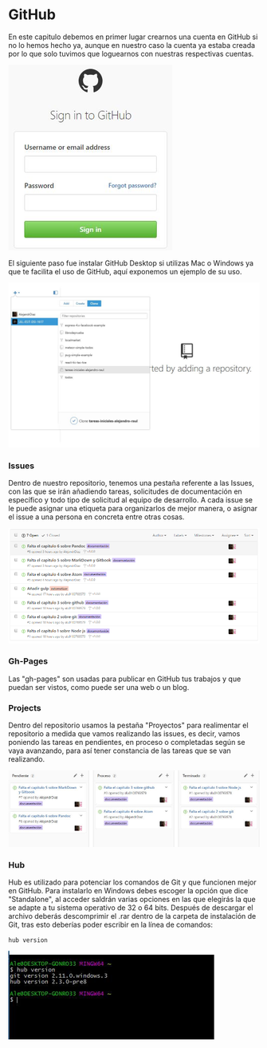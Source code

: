 # GitHub
En este capitulo debemos en primer lugar crearnos una cuenta en GitHub si no lo hemos hecho ya, aunque en nuestro caso la cuenta ya estaba creada por lo que solo tuvimos que loguearnos con nuestras respectivas cuentas.

![logueando en github](images/login-github.JPG)


El siguiente paso fue instalar GitHub Desktop si utilizas Mac o Windows ya que te facilita el uso de GitHub, aquí exponemos un ejemplo de su uso.

![usando github desktop](images/github-desktop.JPG)

### Issues
Dentro de nuestro repositorio, tenemos una pestaña referente a las Issues, con las que se irán añadiendo tareas, solicitudes de documentación en específico y todo tipo de solicitud al equipo de desarrollo. A cada issue se le puede asignar una etiqueta para organizarlos de mejor manera, o asignar el issue a una persona en concreta entre otras cosas.

![issues](images/issues.PNG)

### Gh-Pages

Las "gh-pages" son usadas para publicar en GitHub tus trabajos y que puedan ser vistos, como puede ser una web o un blog.

### Projects

Dentro del repositorio usamos la pestaña "Proyectos" para realimentar el repositorio a medida que vamos realizando las issues, es decir, vamos poniendo las tareas en pendientes, en proceso o completadas según se vaya avanzando, para así tener constancia de las tareas que se van realizando.

![projects](images/projects.JPG)

### Hub

Hub es utilizado para potenciar los comandos de  Git y que funcionen mejor en GitHub. Para instalarlo en Windows debes escoger la opción que dice "Standalone", al acceder saldrán varias opciones en las que elegirás la que se adapte a tu sistema operativo de 32 o 64 bits. Después de descargar el archivo deberás descomprimir el .rar dentro de la carpeta de instalación de Git, tras esto deberías poder escribir en la línea de comandos:

```
hub version
```

![hub](images/hub.JPG)

